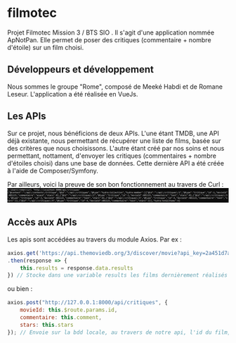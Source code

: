 # filmotec
Projet Filmotec Mission 3 / BTS SIO . Il s'agit d'une application nommée ApNotPan. Elle permet de poser des critiques (commentaire + nombre d'étoile) sur un film choisi.

## Développeurs et développement
Nous sommes le groupe "Rome", composé de Meeké Habdi et de Romane Leseur. L'application a été réalisée en VueJs.

## Les APIs
Sur ce projet, nous bénéficions de deux APIs. L'une étant TMDB, une API déjà existante, nous permettant de récupérer une liste de films, basée sur des critères que nous choisissons. L'autre étant créé par nos soins et nous permettant, nottament, d'envoyer les critiques (commentaires + nombre d'étoiles choisi) dans une base de données. Cette dernière API a été créée à l'aide de Composer/Symfony.

Par ailleurs, voici la preuve de son bon fonctionnement au travers de Curl :
![Curl, affichage de la BDD locale](https://github.com/MeekeHadbi/filmotec/blob/master/src/assets/curlAPICritiques.PNG)

## Accès aux APIs
Les apis sont accédées au travers du module Axios.
Par ex :
```javascript
axios.get('https://api.themoviedb.org/3/discover/movie?api_key=2a451d7a356fe15263f27b868d8c1014&sort_by=popularity.desc&release_date.gte='+nowDate)
.then(response => {
    this.results = response.data.results
}) // Stocke dans une variable results les films dernièrement réalisés et bénficiant de la plus haute popularité (utilisée sur la page d'accueil)
```
ou bien :
```javascript
axios.post("http://127.0.0.1:8000/api/critiques", {
    movieId: this.$route.params.id,
    commentaire: this.comment,
    stars: this.stars
}); // Envoie sur la bdd locale, au travers de notre api, l'id du film, le commentaire donné ainsi que le nombre d'étoile choisi (utilisé dans le composant Comments.vue)
```